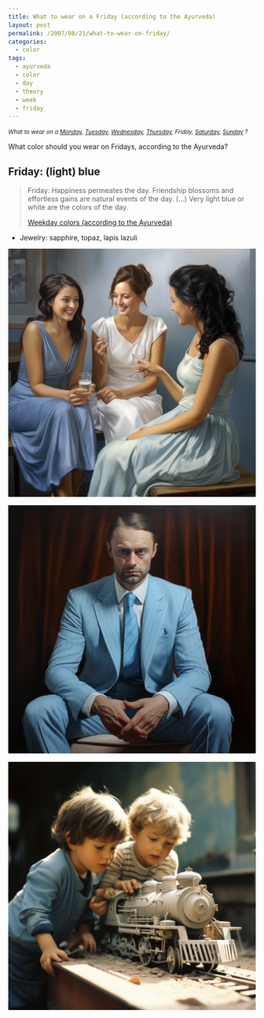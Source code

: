 ```yaml
---
title: What to wear on a Friday (according to the Ayurveda)
layout: post
permalink: /2007/08/21/what-to-wear-on-friday/
categories:
  - color
tags:
  - ayurveda
  - color
  - day
  - theory
  - week
  - friday
---
```


<small>_What to wear on a
[Monday](/2007/08/21/what-to-wear-on-monday/),
[Tuesday](/2007/08/21/what-to-wear-on-tuesday/),
[Wednesday](/2007/08/21/what-to-wear-on-wednesday/),
[Thursday](/2007/08/21/what-to-wear-on-thursday/),
Friday,
[Saturday](/2007/08/21/what-to-wear-on-saturday/),
[Sunday](/2007/08/21/what-to-wear-on-sunday/)
?_</small>

What color should you wear on Fridays, according to the Ayurveda?

## Friday: (light) blue

> Friday: Happiness permeates the day. Friendship blossoms and effortless gains are natural events of the day. (…) Very light blue or white are the colors of the day.
> 
> [Weekday colors (according to the Ayurveda)](/2007/08/21/weekday-colours-ayurveda/)

* Jewelry: sapphire, topaz, lapis lazuli

![woman wearing blue dress](/wp-content/uploads/2007/08/pforret_woman_in_light_blue_and_white_dress_chatting_with_frien_9d7b5c6b-f6ab-49fb-9376-55d9103547c9.png)

![man wearing blue suit](/wp-content/uploads/2007/08/pforret_russian_man_in_pinstripe_light_blue_suit_photorealistic_0905330a-61fa-40a5-b4b4-f153e04f2cb1.png)

![kid dressed in blue](/wp-content/uploads/2007/08/pforret_two_boys_dressed_in_light_blue_playing_with_a_train_pho_8470dbf8-8219-49af-9aa1-981354233d87.png)